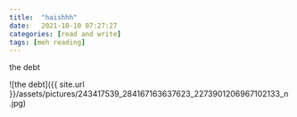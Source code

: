 ```yaml
---
title:  "haishhh"
date:   2021-10-10 07:27:27
categories: [read and write]
tags: [meh reading]
---
```


the debt

![the debt]({{ site.url }}/assets/pictures/243417539_284167163637623_2273901206967102133_n.jpg)
